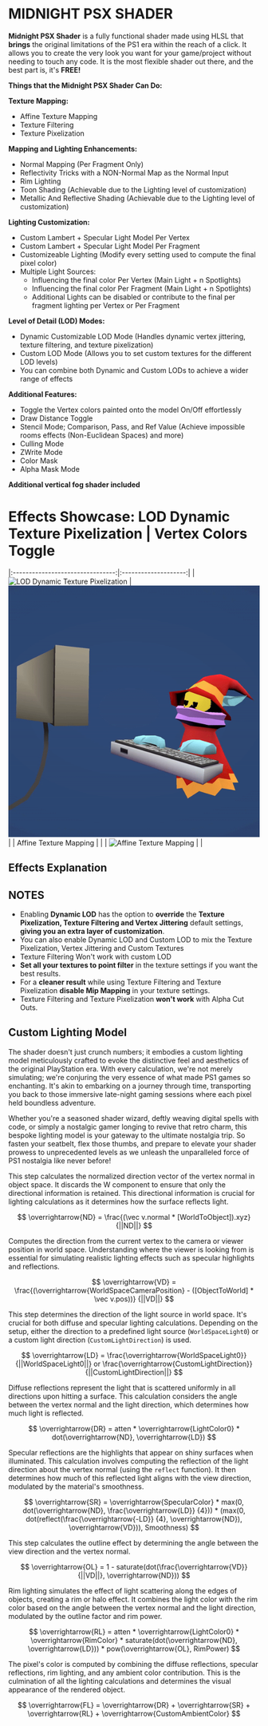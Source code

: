 # MIDNIGHT PSX SHADER

**Midnight PSX Shader** is a fully functional shader made using HLSL that **brings** the original limitations of the PS1 era within the reach of a click. It allows you to create the very look you want for your game/project without needing to touch any code. It is the most flexible shader out there, and the best part is, it's **FREE!**

**Things that the Midnight PSX Shader Can Do:**

**Texture Mapping:**

-   Affine Texture Mapping
-   Texture Filtering
-   Texture Pixelization

**Mapping and Lighting Enhancements:**

-   Normal Mapping (Per Fragment Only)
-   Reflectivity Tricks with a NON-Normal Map as the Normal Input
-   Rim Lighting
-   Toon Shading (Achievable due to the Lighting level of customization)
-   Metallic And Reflective Shading (Achievable due to the Lighting level of customization)

**Lighting Customization:**

-   Custom Lambert + Specular Light Model Per Vertex
-   Custom Lambert + Specular Light Model Per Fragment
-   Customizeable Lighting (Modify every setting used to compute the final pixel color)
-   Multiple Light Sources:
    -   Influencing the final color Per Vertex (Main Light + n Spotlights)
    -   Influencing the final color Per Fragment (Main Light + n Spotlights)
    -   Additional Lights can be disabled or contribute to the final per fragment lighting per Vertex or Per Fragment

**Level of Detail (LOD) Modes:**

-   Dynamic Customizable LOD Mode (Handles dynamic vertex jittering, texture filtering, and texture pixelization)
-   Custom LOD Mode (Allows you to set custom textures for the different LOD levels)
-    You can combine both Dynamic and Custom LODs to achieve a wider range of effects


**Additional Features:**

-   Toggle the Vertex colors painted onto the model On/Off effortlessly
-   Draw Distance Toggle
-   Stencil Mode; Comparison, Pass, and Ref Value (Achieve impossible rooms effects (Non-Euclidean Spaces) and more)
-   Culling Mode
-   ZWrite Mode
-   Color Mask
-   Alpha Mask Mode


**Additional vertical fog shader included**

# Effects Showcase: LOD Dynamic Texture Pixelization | Vertex Colors Toggle

|:--------------------------------:|:--------------------:|
| ![LOD Dynamic Texture Pixelization](Media/Dynamic_Pixelization_2.gif) | ![Vertex Colors Toggle](Media/VertexColors.gif) |
| Affine Texture Mapping           |                      |
| ![Affine Texture Mapping](Media/AffineTexturing.gif) |                      |



## Effects Explanation

## NOTES
- Enabling **Dynamic LOD** has the option to **override** the **Texture Pixelization, Texture Filtering and Vertex Jittering** default settings, **giving you an extra layer of customization**.
- You can also enable Dynamic LOD and Custom LOD to mix the Texture Pixelization, Vertex Jittering and Custom Textures
- Texture Filtering Won't work with custom LOD
- **Set all your textures to point filter** in the texture settings if you want the best results.
- For a **cleaner result** while using Texture Filtering and Texture Pixelization **disable Mip Mapping** in your texture settings.
- Texture Filtering and Texture Pixelization **won't work** with Alpha Cut Outs.



## Custom Lighting Model 

The shader doesn't just crunch numbers; it embodies a custom lighting model meticulously crafted to evoke the distinctive feel and aesthetics of the original PlayStation era. With every calculation, we're not merely simulating; we're conjuring the very essence of what made PS1 games so enchanting. It's akin to embarking on a journey through time, transporting you back to those immersive late-night gaming sessions where each pixel held boundless adventure.

Whether you're a seasoned shader wizard, deftly weaving digital spells with code, or simply a nostalgic gamer longing to revive that retro charm, this bespoke lighting model is your gateway to the ultimate nostalgia trip. So fasten your seatbelt, flex those thumbs, and prepare to elevate your shader prowess to unprecedented levels as we unleash the unparalleled force of PS1 nostalgia like never before!

This step calculates the normalized direction vector of the vertex normal in object space. It discards the W component to ensure that only the directional information is retained. This directional information is crucial for lighting calculations as it determines how the surface reflects light.

$$
\overrightarrow{ND} = \frac{(\vec v.normal * [WorldToObject]).xyz}{||ND||}
$$

Computes the direction from the current vertex to the camera or viewer position in world space. Understanding where the viewer is looking from is essential for simulating realistic lighting effects such as specular highlights and reflections.

$$
\overrightarrow{VD} = \frac{(\overrightarrow{WorldSpaceCameraPosition} - ([ObjectToWorld] * \vec v.pos))} {||VD||}
$$

This step determines the direction of the light source in world space. It's crucial for both diffuse and specular lighting calculations. Depending on the setup, either the direction to a predefined light source (`WorldSpaceLight0`) or a custom light direction (`CustomLightDirection`) is used.

$$
\overrightarrow{LD} = \frac{\overrightarrow{WorldSpaceLight0}} {||WorldSpaceLight0||} or  \frac{\overrightarrow{CustomLightDirection}} {||CustomLightDirection||} 
$$

Diffuse reflections represent the light that is scattered uniformly in all directions upon hitting a surface. This calculation considers the angle between the vertex normal and the light direction, which determines how much light is reflected.

$$
\overrightarrow{DR} = atten * \overrightarrow{LightColor0} * dot(\overrightarrow{ND}, \overrightarrow{LD})
$$

Specular reflections are the highlights that appear on shiny surfaces when illuminated. This calculation involves computing the reflection of the light direction about the vertex normal (using the `reflect` function). It then determines how much of this reflected light aligns with the view direction, modulated by the material's smoothness.

$$
\overrightarrow{SR} = \overrightarrow{SpecularColor} * max(0, dot(\overrightarrow{ND}, \frac{\overrightarrow{LD}} {4})) * (max(0, dot(reflect(\frac{\overrightarrow{-LD}} {4}, \overrightarrow{ND}), \overrightarrow{VD})), Smoothness)
$$

This step calculates the outline effect by determining the angle between the view direction and the vertex normal. 

$$
\overrightarrow{OL} = 1 - saturate(dot(\frac{\overrightarrow{VD}}{||VD||}, \overrightarrow{ND}))
$$

Rim lighting simulates the effect of light scattering along the edges of objects, creating a rim or halo effect. It combines the light color with the rim color based on the angle between the vertex normal and the light direction, modulated by the outline factor and rim power.

$$
\overrightarrow{RL} = atten * \overrightarrow{LightColor0} * \overrightarrow{RimColor} * saturate(dot(\overrightarrow{ND}, \overrightarrow{LD})) * pow(\overrightarrow{OL}, RimPower) 
$$

The pixel's color is computed by combining the diffuse reflections, specular reflections, rim lighting, and any ambient color contribution. This is the culmination of all the lighting calculations and determines the visual appearance of the rendered object.

$$
\overrightarrow{FL} = \overrightarrow{DR} + \overrightarrow{SR} + \overrightarrow{RL} + \overrightarrow{CustomAmbientColor}     
$$




